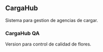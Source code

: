 
## CargaHub

Sistema para gestion de agencias de cargar.

### CargaHub QA

Version para control de calidad de flores.

